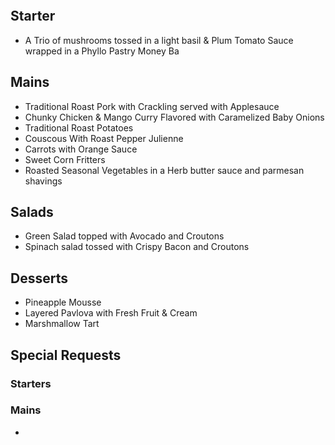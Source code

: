 ```toc
```

## Starter
- A Trio of mushrooms tossed in a light basil & Plum Tomato Sauce wrapped in a Phyllo Pastry Money Ba

## Mains
- Traditional Roast Pork with Crackling served with Applesauce
- Chunky Chicken & Mango Curry Flavored with Caramelized Baby Onions
- Traditional Roast Potatoes
- Couscous With Roast Pepper Julienne
- Carrots with Orange Sauce
- Sweet Corn Fritters
- Roasted Seasonal Vegetables in a Herb butter sauce and parmesan shavings

## Salads
- Green Salad topped with Avocado and Croutons
- Spinach salad tossed with Crispy Bacon and Croutons

## Desserts
- Pineapple Mousse
- Layered Pavlova with Fresh Fruit & Cream
- Marshmallow Tart

## Special Requests

### Starters


### Mains
- 
